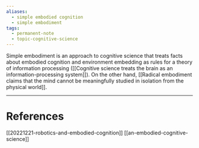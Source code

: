```yaml
---
aliases:
  - simple embodied cognition
  - simple embodiment
tags:
  - permanent-note
  - topic-cognitive-science
---
```

Simple embodiment is an approach to cognitive science that treats facts about embodied cognition and environment embedding as rules for a theory of information processing ([[Cognitive science treats the brain as an information-processing system]]). On the other hand, [[Radical embodiment claims that the mind cannot be meaningfully studied in isolation from the physical world]].

---
# References

[[20221221-robotics-and-embodied-cognition]]
[[an-embodied-cognitive-science]]